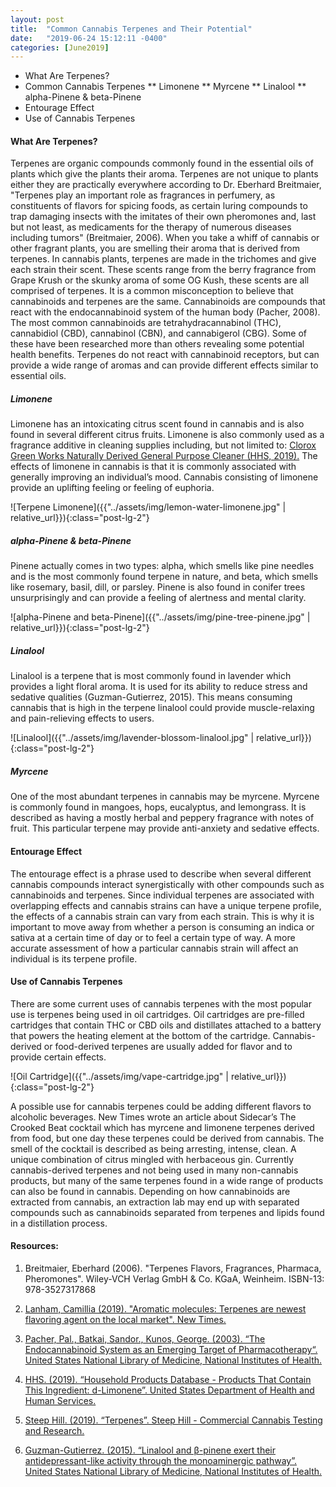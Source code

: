 ```yaml
---
layout: post
title:  "Common Cannabis Terpenes and Their Potential"
date:   "2019-06-24 15:12:11 -0400"
categories: [June2019]
---
```



* What Are Terpenes?
* Common Cannabis Terpenes
** Limonene
** Myrcene
** Linalool
** alpha-Pinene & beta-Pinene
* Entourage Effect
* Use of Cannabis Terpenes


#### What Are Terpenes?
Terpenes are organic compounds commonly found in the essential oils of plants which give the plants their aroma. Terpenes are not unique to plants either they are practically everywhere according to Dr. Eberhard Breitmaier, "Terpenes play an important role as fragrances in perfumery, as constituents of flavors for spicing foods, as certain luring compounds to trap damaging insects with the imitates of their own pheromones and, last but not least, as medicaments for the therapy of numerous diseases including tumors" (Breitmaier, 2006). When you take a whiff of cannabis or other fragrant plants, you are smelling their aroma that is derived from terpenes. In cannabis plants, terpenes are made in the trichomes and give each strain their scent. These scents range from the berry fragrance from Grape Krush or the skunky aroma of some OG Kush, these scents are all comprised of terpenes. It is a common misconception to believe that cannabinoids and terpenes are the same. Cannabinoids are compounds that react with the endocannabinoid system of the human body (Pacher, 2008). The most common cannabinoids are tetrahydracannabinol (THC), cannabidiol (CBD), cannabinol (CBN), and cannabigerol (CBG). Some of these have been researched more than others revealing some potential health benefits. Terpenes do not react with cannabinoid receptors, but can provide a wide range of aromas and can provide different effects similar to essential oils. 

##### Limonene
Limonene has an intoxicating citrus scent found in cannabis and is also found in several different citrus fruits. Limonene is also commonly used as a fragrance additive in cleaning supplies including, but not limited to: [Clorox Green Works Naturally Derived General Purpose Cleaner (HHS, 2019).](https://householdproducts.nlm.nih.gov/cgi-bin/household/brands?tbl=chem&id=166) The effects of limonene in cannabis is that it is commonly associated with generally improving an individual’s mood. Cannabis consisting of limonene provide an uplifting feeling or feeling of euphoria.

![Terpene Limonene]({{"../assets/img/lemon-water-limonene.jpg" | relative_url}}){:class="post-lg-2"}

##### alpha-Pinene & beta-Pinene
Pinene actually comes in two types: alpha, which smells like pine needles and is the most commonly found terpene in nature, and beta, which smells like rosemary, basil, dill, or parsley. Pinene is also found in conifer trees unsurprisingly and can provide a feeling of alertness and mental clarity.

![alpha-Pinene and beta-Pinene]({{"../assets/img/pine-tree-pinene.jpg" | relative_url}}){:class="post-lg-2"}

##### Linalool
Linalool is a terpene that is most commonly found in lavender which provides a light floral aroma. It is used for its ability to reduce stress and sedative qualities (Guzman-Gutierrez, 2015). This means consuming cannabis that is high in the terpene linalool could provide muscle-relaxing and pain-relieving effects to users. 

![Linalool]({{"../assets/img/lavender-blossom-linalool.jpg" | relative_url}}){:class="post-lg-2"}

##### Myrcene
One of the most abundant terpenes in cannabis may be myrcene. Myrcene is commonly found in mangoes, hops, eucalyptus, and lemongrass. It is described as having a mostly herbal and peppery fragrance with notes of fruit. This particular terpene may provide anti-anxiety and sedative effects.

#### Entourage Effect
The entourage effect is a phrase used to describe when several different cannabis compounds interact synergistically with other compounds such as cannabinoids and terpenes. Since individual terpenes are associated with overlapping effects and cannabis strains can have a unique terpene profile, the effects of a cannabis strain can vary from each strain. This is why it is important to move away from whether a person is consuming an indica or sativa at a certain time of day or to feel a certain type of way. A more accurate assessment of how a particular cannabis strain will affect an individual is its terpene profile. 

#### Use of Cannabis Terpenes
There are some current uses of cannabis terpenes with the most popular use is terpenes being used in oil cartridges. Oil cartridges are pre-filled cartridges that contain THC or CBD oils and distillates attached to a battery that powers the heating element at the bottom of the cartridge. Cannabis-derived or food-derived terpenes are usually added for flavor and to provide certain effects. 

![Oil Cartridge]({{"../assets/img/vape-cartridge.jpg" | relative_url}}){:class="post-lg-2"}

A possible use for cannabis terpenes could be adding different flavors to alcoholic beverages. New Times wrote an article about Sidecar’s The Crooked Beat cocktail which has myrcene and limonene terpenes derived from food, but one day these terpenes could be derived from cannabis. The smell of the cocktail is described as being arresting, intense, clean. A unique combination of citrus mingled with herbaceous gin. Currently cannabis-derived terpenes and not being used in many non-cannabis products, but many of the same terpenes found in a wide range of products can also be found in cannabis. Depending on how cannabinoids are extracted from cannabis, an extraction lab may end up with separated compounds such as cannabinoids separated from terpenes and lipids found in a distillation process. 

#### Resources:
1. Breitmaier, Eberhard (2006). "Terpenes Flavors, Fragrances, Pharmaca, Pheromones". Wiley-VCH Verlag GmbH & Co. KGaA, Weinheim. ISBN-13: 978-3527317868

2. <a href="https://m.newtimesslo.com/sanluisobispo/aromatic-molecules-the-newest-flavoring-agent-on-the-local-market-starts-with-cannabis-even-though-its-not-derived-from-cannabis/Content?oid=8326281">Lanham, Camillia (2019). "Aromatic molecules: Terpenes are newest flavoring agent on the local market". New Times.</a>

3. <a href="https://www.ncbi.nlm.nih.gov/pmc/articles/PMC2241751/">Pacher, Pal., Batkai, Sandor., Kunos, George. (2003). “The Endocannabinoid System as an Emerging Target of Pharmacotherapy“. United States National Library of Medicine, National Institutes of Health.</a>

4. <a href="https://householdproducts.nlm.nih.gov/cgi-bin/household/brands?tbl=chem&id=166">HHS. (2019). “Household Products Database - Products That Contain This Ingredient: d-Limonene”. United States Department of Health and Human Services.</a>

5. <a href="https://www.steephill.com/science/terpenes">Steep Hill. (2019). “Terpenes”. Steep Hill - Commercial Cannabis Testing and Research.</a>

6. <a href="https://www.ncbi.nlm.nih.gov/pubmed/25771248">Guzman-Gutierrez. (2015). “Linalool and β-pinene exert their antidepressant-like activity through the monoaminergic pathway”. United States National Library of Medicine, National Institutes of Health.</a>
